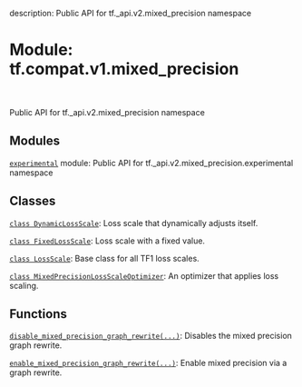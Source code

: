 description: Public API for tf._api.v2.mixed_precision namespace

<div itemscope itemtype="http://developers.google.com/ReferenceObject">
<meta itemprop="name" content="tf.compat.v1.mixed_precision" />
<meta itemprop="path" content="Stable" />
</div>

# Module: tf.compat.v1.mixed_precision

<!-- Insert buttons and diff -->

<table class="tfo-notebook-buttons tfo-api nocontent" align="left">

</table>



Public API for tf._api.v2.mixed_precision namespace



## Modules

[`experimental`](../../../tf/compat/v1/mixed_precision/experimental.md) module: Public API for tf._api.v2.mixed_precision.experimental namespace

## Classes

[`class DynamicLossScale`](../../../tf/compat/v1/mixed_precision/DynamicLossScale.md): Loss scale that dynamically adjusts itself.

[`class FixedLossScale`](../../../tf/compat/v1/mixed_precision/FixedLossScale.md): Loss scale with a fixed value.

[`class LossScale`](../../../tf/compat/v1/mixed_precision/LossScale.md): Base class for all TF1 loss scales.

[`class MixedPrecisionLossScaleOptimizer`](../../../tf/compat/v1/mixed_precision/MixedPrecisionLossScaleOptimizer.md): An optimizer that applies loss scaling.

## Functions

[`disable_mixed_precision_graph_rewrite(...)`](../../../tf/compat/v1/mixed_precision/disable_mixed_precision_graph_rewrite.md): Disables the mixed precision graph rewrite.

[`enable_mixed_precision_graph_rewrite(...)`](../../../tf/compat/v1/mixed_precision/enable_mixed_precision_graph_rewrite.md): Enable mixed precision via a graph rewrite.

